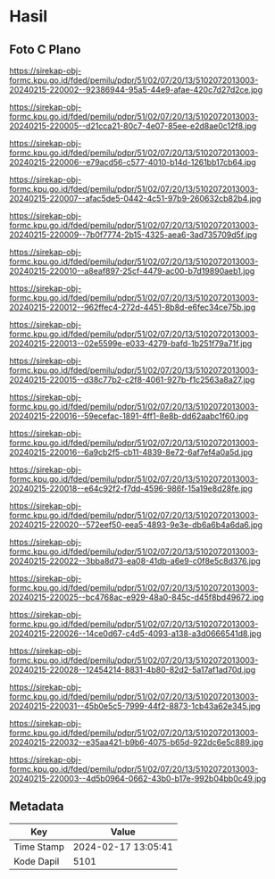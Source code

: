 # Hasil

## Foto C Plano

https://sirekap-obj-formc.kpu.go.id/fded/pemilu/pdpr/51/02/07/20/13/5102072013003-20240215-220002--92386944-95a5-44e9-afae-420c7d27d2ce.jpg

https://sirekap-obj-formc.kpu.go.id/fded/pemilu/pdpr/51/02/07/20/13/5102072013003-20240215-220005--d21cca21-80c7-4e07-85ee-e2d8ae0c12f8.jpg

https://sirekap-obj-formc.kpu.go.id/fded/pemilu/pdpr/51/02/07/20/13/5102072013003-20240215-220006--e79acd56-c577-4010-b14d-1261bb17cb64.jpg

https://sirekap-obj-formc.kpu.go.id/fded/pemilu/pdpr/51/02/07/20/13/5102072013003-20240215-220007--afac5de5-0442-4c51-97b9-260632cb82b4.jpg

https://sirekap-obj-formc.kpu.go.id/fded/pemilu/pdpr/51/02/07/20/13/5102072013003-20240215-220009--7b0f7774-2b15-4325-aea6-3ad735709d5f.jpg

https://sirekap-obj-formc.kpu.go.id/fded/pemilu/pdpr/51/02/07/20/13/5102072013003-20240215-220010--a8eaf897-25cf-4479-ac00-b7d19890aeb1.jpg

https://sirekap-obj-formc.kpu.go.id/fded/pemilu/pdpr/51/02/07/20/13/5102072013003-20240215-220012--962ffec4-272d-4451-8b8d-e6fec34ce75b.jpg

https://sirekap-obj-formc.kpu.go.id/fded/pemilu/pdpr/51/02/07/20/13/5102072013003-20240215-220013--02e5599e-e033-4279-bafd-1b251f79a71f.jpg

https://sirekap-obj-formc.kpu.go.id/fded/pemilu/pdpr/51/02/07/20/13/5102072013003-20240215-220015--d38c77b2-c2f8-4061-927b-f1c2563a8a27.jpg

https://sirekap-obj-formc.kpu.go.id/fded/pemilu/pdpr/51/02/07/20/13/5102072013003-20240215-220016--59ecefac-1891-4ff1-8e8b-dd62aabc1f60.jpg

https://sirekap-obj-formc.kpu.go.id/fded/pemilu/pdpr/51/02/07/20/13/5102072013003-20240215-220016--6a9cb2f5-cb11-4839-8e72-6af7ef4a0a5d.jpg

https://sirekap-obj-formc.kpu.go.id/fded/pemilu/pdpr/51/02/07/20/13/5102072013003-20240215-220018--e64c92f2-f7dd-4596-986f-15a19e8d28fe.jpg

https://sirekap-obj-formc.kpu.go.id/fded/pemilu/pdpr/51/02/07/20/13/5102072013003-20240215-220020--572eef50-eea5-4893-9e3e-db6a6b4a6da6.jpg

https://sirekap-obj-formc.kpu.go.id/fded/pemilu/pdpr/51/02/07/20/13/5102072013003-20240215-220022--3bba8d73-ea08-41db-a6e9-c0f8e5c8d376.jpg

https://sirekap-obj-formc.kpu.go.id/fded/pemilu/pdpr/51/02/07/20/13/5102072013003-20240215-220025--bc4768ac-e929-48a0-845c-d45f8bd49672.jpg

https://sirekap-obj-formc.kpu.go.id/fded/pemilu/pdpr/51/02/07/20/13/5102072013003-20240215-220026--14ce0d67-c4d5-4093-a138-a3d0666541d8.jpg

https://sirekap-obj-formc.kpu.go.id/fded/pemilu/pdpr/51/02/07/20/13/5102072013003-20240215-220028--12454214-8831-4b80-82d2-5a17af1ad70d.jpg

https://sirekap-obj-formc.kpu.go.id/fded/pemilu/pdpr/51/02/07/20/13/5102072013003-20240215-220031--45b0e5c5-7999-44f2-8873-1cb43a62e345.jpg

https://sirekap-obj-formc.kpu.go.id/fded/pemilu/pdpr/51/02/07/20/13/5102072013003-20240215-220032--e35aa421-b9b6-4075-b65d-922dc6e5c889.jpg

https://sirekap-obj-formc.kpu.go.id/fded/pemilu/pdpr/51/02/07/20/13/5102072013003-20240215-220003--4d5b0964-0662-43b0-b17e-992b04bb0c49.jpg


## Metadata

| Key        | Value               |
| ---------- | ------------------- |
| Time Stamp | 2024-02-17 13:05:41 |
| Kode Dapil | 5101                |



